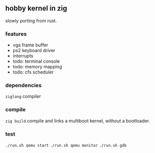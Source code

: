 ## hobby kernel in zig

slowly porting from rust.

### features

 - vga frame buffer
 - ps2 keyboard driver
 - interrupts
 - todo: terminal console
 - todo: memory mapping
 - todo: cfs scheduler

### dependencies

`ziglang` compiler

### compile

`zig build` compile and links a multiboot kernel, without a bootloader.

### test

`./run.sh qemu start`
`./run.sh qemu monitor`
`./run.sh gdb`
